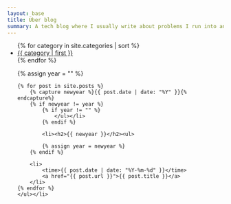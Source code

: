 ```yaml
---
layout: base
title: Über blog
summary: A tech blog where I usually write about problems I run into and solutions I stumble over.
---
```

<ul class="tags">
    {% for category in site.categories | sort %}
        <li>
            <a class="tag" href="/{{ category | first | slugize }}/">
                {{ category | first }}
            </a>
        </li>
    {% endfor %}
</ul>

<ul class="posts">
    {% assign year = "" %}

    {% for post in site.posts %}
        {% capture newyear %}{{ post.date | date: "%Y" }}{% endcapture%}
        {% if newyear != year %}
            {% if year != "" %}
                </ul></li>
            {% endif %}

            <li><h2>{{ newyear }}</h2><ul>

            {% assign year = newyear %}
        {% endif %}

        <li>
            <time>{{ post.date | date: "%Y-%m-%d" }}</time>
            <a href="{{ post.url }}">{{ post.title }}</a>
        </li>
    {% endfor %}
    </ul></li>
</ul>
